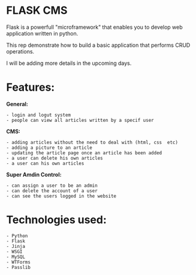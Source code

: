 # FLASK CMS
Flask is a powerfull "microframework" that enables you to develop web application written in python.

This rep demonstrate how to build a basic application that performs CRUD operations.

I will be adding more details in the upcoming days.

# Features:

__General:__
   
    - login and logut system    
    - people can view all articles written by a specif user
  
__CMS:__

    - adding articles without the need to deal with (html, css  etc)
    - adding a picture to an article
    - updating the article page once an article has been added
    - a user can delete his own articles
    - a user can his own articles 
  
__Super Amdin Control:__

    - can assign a user to be an admin
    - can delete the account of a user
    - can see the users logged in the website


# Technologies used:

    - Python
    - Flask
    - Jinja
    - WSGI
    - MySQL
    - WTForms
    - Passlib
